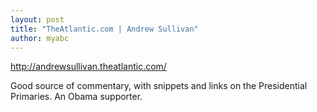 ```yaml
---
layout: post
title: "TheAtlantic.com | Andrew Sullivan"
author: myabc
---
```



<http://andrewsullivan.theatlantic.com/>

Good source of commentary, with snippets and links on the Presidential Primaries. An Obama supporter.
